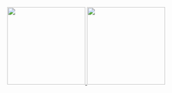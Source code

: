 <div>
<a href="https://github.com/Felipe-Souzaa">
<img loading="lazy" height="180em" src="https://github-readme-stats.vercel.app/api/top-langs/?username=Felipe-Souzaa&layout=compact&langs_count=7&theme=dracula"/>
<img loading="lazy" height="180em" src="https://github-readme-stats.vercel.app/api?username=Felipe-Souzaa&show_icons=true&theme=dracula&include_all_commits=true&count_private=true"/>
</div>
